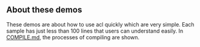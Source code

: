 ## About these demos
These demos are about how to use acl quickly which are very simple. Each sample has just less than 100 lines that users can understand easily. In [COMPILE.md](Compile.md), the processes of compiling are shown.
